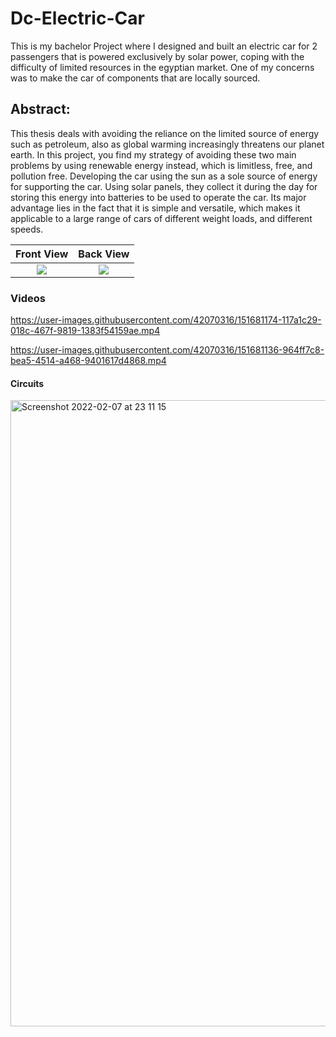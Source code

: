# Dc-Electric-Car
This is my bachelor Project where I designed and built an electric car for 2 passengers that is powered exclusively by solar power, coping with the difficulty of limited resources in the egyptian market. One of my concerns was to make the car of components that are locally sourced. 

## Abstract:
This thesis deals with avoiding the reliance on the limited source of energy such as
petroleum, also as global warming increasingly threatens our planet earth. In this project, you find my strategy of
avoiding these two main problems by using renewable energy instead, which is limitless, free, and
pollution free. Developing the car using the sun as a sole source of energy for
supporting the car. Using solar panels, they collect it during the day for storing this
energy into batteries to be used to operate the car. Its major advantage lies in the fact that it is
simple and versatile, which makes it applicable to a large range of cars of different weight loads,
and different speeds.


Front View             |  Back View
:-------------------------:|:-------------------------:
![](https://user-images.githubusercontent.com/42070316/151105597-5b32b3e6-4542-4a1f-9220-77e5b71d54d5.JPG)  |  ![](https://user-images.githubusercontent.com/42070316/151106114-4ffe4721-8336-4ac4-b7e9-afb44baa3370.JPG)


### Videos

https://user-images.githubusercontent.com/42070316/151681174-117a1c29-018c-467f-9819-1383f54159ae.mp4

https://user-images.githubusercontent.com/42070316/151681136-964ff7c8-bea5-4514-a468-9401617d4868.mp4

#### Circuits

<img width="1002" alt="Screenshot 2022-02-07 at 23 11 15" src="https://user-images.githubusercontent.com/42070316/152880803-9f8c50e5-16a2-4c1f-81af-c3535770dcd2.png">
